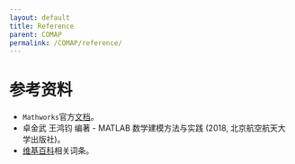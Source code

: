 ```yaml
---
layout: default
title: Reference
parent: COMAP
permalink: /COMAP/reference/
---
```


# 参考资料

* `Mathworks`官方[文档](https://www.mathworks.com/help/matlab/)。
* 卓金武 王鸿钧 编著 - MATLAB 数学建模方法与实践 (2018, 北京航空航天大学出版社)。
* [维基百科](https://zh.m.wikipedia.org/wiki/Wikipedia:%E9%A6%96%E9%A1%B5)相关词条。